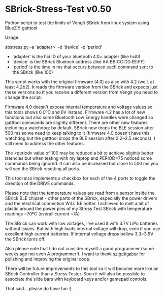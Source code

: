 # SBrick-Stress-Test v0.50

Python script to test the limits of Vengit SBrick from linux system using BlueZ 5 gatttool

Usage:

sbstress.py -a 'adapter>' -d 'device' -p 'period'
  
- 'adapter' is the hci ID of your bluetooth 4.0+ adapter (like hci0)
-  'device'  is the SBrick Bluetooh address (like AA:BB:CC:DD:EE:FF)
-  'period'  is the time in ms that occurs between each command sent to the SBrick (like 100)
  
This  script works with the original firmware (4.0) as also with 4.2 (well, at least 4.2b2). It reads the firmware version from the SBrick and expects just these versions so if you receive a different version from Vengit you need to change the script.

Firmware 4.0 doesn't expose internal temperature and voltage values so this tools shows 0.0ºC and 0V instead.
Firmware 4.2 has a lot of new functions but also some Bluetooth Low Energy handles were changed so gatttool commands are slightly different. There are other new features including a watchdog: by default, SBrick now drops the BLE session after 500 ms so we need to keep talking to it (firmware 4.0 doesn't have this watchdog but the gatttool drops the BLE session after 2.2~2.5 seconds). I still need to address the other features.

The «period» value of 100 may be reduced a bit to achieve slightly better latencies but when testing with my laptop and PERIOD=75 noticed some commands being ignored. It can also be increased but close to 500 ms you will see the SBrick resetting all ports.

This tool also implements a checkbox for each of the 4 ports to toggle the direction of the DRIVE commands.

Please note that the temperature values are read from a sensor inside the SBrick BLE chipset - other parts of the SBrick, especially the power drivers and the electrical connection WILL BE hotter. I achieved to melt a bit of plastic around the power pins of my Stress Test SBrick with temperature readings ~70ºC (overall current ~7A)

The SBrick can work with low voltages, I've used it with 3.7V LiPo batteries without issues. But with high loads internal voltage will drop, even if you use excellent high current batteries. If internal voltage drops bellow 3.3~3.5V the SBrick turns off.

Also please note that I do not consider myself a good programmer (some weeks ago not even A programmer!). 
I want to thank [szigetigabor](https://github.com/szigetigabor) for polishing and improving the original code.

There will be future improvements to this tool so it will become more like an SBrick Controller than a Stress Tester.
Soon it will also be possible to associate the slide bars with keyboard keys and/or gamepad controls.

That said... please do have fun :)
